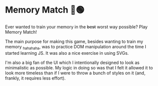 # Memory Match 🔴🟢
Ever wanted to train your memory in the ~~best~~ worst way possible? Play Memory Match!

The main purpose for making this game, besides wanting to train my memory <sub>hahahaha</sub>, was to practice DOM manipulation around the time I started learning JS. It was also a nice exercise in using SVGs.

I'm also a big fan of the UI which I intentionally designed to look as minimalistic as possible. My logic in doing so was that I felt it allowed it to look more timeless than if I were to throw a bunch of styles on it (and, frankly, it requires less effort).

